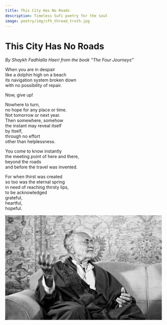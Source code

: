 ```yaml
---
title: This City Has No Roads
description: Timeless Sufi poetry for the soul
image: poetry/img/sfh_thread_truth.jpg
---
```


# This City Has No Roads

_By Shaykh Fadhlalla Haeri from the book “The Four Journeys”_

When you are in despair  
like a dolphin high on a beach  
its navigation system broken down  
with no possibility of repair.
    
Now, give up!
    
Nowhere to turn,  
no hope for any place or time.  
Not tomorrow or next year.  
Then somewhere, somehow  
the instant may reveal itself  
by itself,  
through no effort  
other than helplessness.  
  
You come to know instantly  
the meeting point of here and there,  
beyond the roads  
and before the travel was invented.  
  
For when thirst was created  
so too was the eternal spring  
in need of reaching thirsty lips,  
to be acknowledged  
grateful,  
heartful,  
hopeful.  
  
![Hope](./img/sfh_thread_truth.jpg)